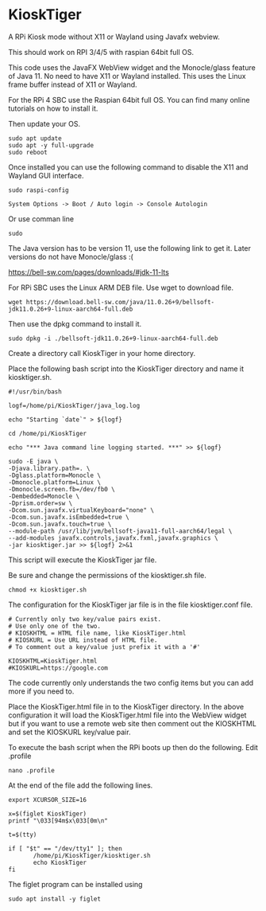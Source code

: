 # KioskTiger
A RPi Kiosk mode without X11 or Wayland using Javafx webview.

This should work on RPI 3/4/5 with raspian 64bit full OS.

This code uses the JavaFX WebView widget and the Monocle/glass feature of Java 11.
No need to have X11 or Wayland installed.  This uses the Linux frame buffer instead of X11 or Wayland.

For the RPi 4 SBC use the Raspian 64bit full OS.  You can find many online tutorials on how to install it.

Then update your OS.

	sudo apt update
 	sudo apt -y full-upgrade
  	sudo reboot

Once installed you can use the following command to disable the X11 and Wayland GUI interface. 

	sudo raspi-config
	
	System Options -> Boot / Auto login -> Console Autologin
 
 Or use comman line

 	sudo

The Java version has to be version 11, use the following link to get it. Later versions do not have Monocle/glass :(

https://bell-sw.com/pages/downloads/#jdk-11-lts

For RPi SBC uses the Linux ARM DEB file. Use wget to download file.

	wget https://download.bell-sw.com/java/11.0.26+9/bellsoft-jdk11.0.26+9-linux-aarch64-full.deb

Then use the dpkg command to install it.

	sudo dpkg -i ./bellsoft-jdk11.0.26+9-linux-aarch64-full.deb
	
Create a directory call KioskTiger in your home directory.
	
Place the following bash script into the KioskTiger directory and name it kiosktiger.sh.

	#!/usr/bin/bash
	
	logf=/home/pi/KioskTiger/java_log.log
	
	echo "Starting `date`" > ${logf}
	
	cd /home/pi/KioskTiger
	
	echo "*** Java command line logging started. ***" >> ${logf}
	
    sudo -E java \
    -Djava.library.path=. \
    -Dglass.platform=Monocle \
    -Dmonocle.platform=Linux \
    -Dmonocle.screen.fb=/dev/fb0 \
    -Dembedded=Monocle \
    -Dprism.order=sw \
    -Dcom.sun.javafx.virtualKeyboard="none" \
    -Dcom.sun.javafx.isEmbedded=true \
    -Dcom.sun.javafx.touch=true \
    --module-path /usr/lib/jvm/bellsoft-java11-full-aarch64/legal \
    --add-modules javafx.controls,javafx.fxml,javafx.graphics \
    -jar kiosktiger.jar >> ${logf} 2>&1

This script will execute the KioskTiger jar file. 

Be sure and change the permissions of the kiosktiger.sh file.
	
	chmod +x kiosktiger.sh

The configuration for the KioskTiger jar file is in the file kiosktiger.conf file.

	# Currently only two key/value pairs exist.
	# Use only one of the two.
	# KIOSKHTML = HTML file name, like KioskTiger.html
	# KIOSKURL = Use URL instead of HTML file.
	# To comment out a key/value just prefix it with a '#'
	
	KIOSKHTML=KioskTiger.html
	#KIOSKURL=https://google.com

The code currently only understands the two config items but you can add more if you need to.

Place the KioskTiger.html file in to the KioskTiger directory.
In the above configuration it will load the KioskTiger.html file into the WebView widget but
if you want to use a remote web site then comment out the KIOSKHTML and set the KIOSKURL key/value pair.

To execute the bash script when the RPi boots up then do the following.
Edit .profile 
	
	nano .profile
	
At the end of the file add the following lines.

	export XCURSOR_SIZE=16

	x=$(figlet KioskTiger)
	printf "\033[94m$x\033[0m\n"
	
	t=$(tty)
	
	if [ "$t" == "/dev/tty1" ]; then
	       /home/pi/KioskTiger/kiosktiger.sh
	       echo KioskTiger
	fi

The figlet program can be installed using

	sudo apt install -y figlet
	
